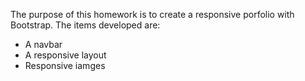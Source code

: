 The purpose of this homework is to create a responsive porfolio with Bootstrap. The items developed are: 
<ul>
    <li>A navbar</li>
    <li>A responsive layout</li>
    <li>Responsive iamges</li>
</ul>